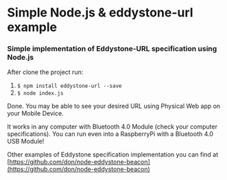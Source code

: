 # Simple Node.js & eddystone-url example

### Simple implementation of Eddystone-URL specification using Node.js ###


After clone the project run:

1. ```$ npm install eddystone-url --save```
2. ```$ node index.js```

Done. You may be able to see your desired URL using Physical Web app on your Mobile Device.

It works in any computer with Bluetooth 4.0 Module (check your computer specifications). You can run even into a RaspberryPi with a Bluetooth 4.0 USB Module!  

Other examples of Eddystone specification implementation you can find at [https://github.com/don/node-eddystone-beacon](https://github.com/don/node-eddystone-beacon)
